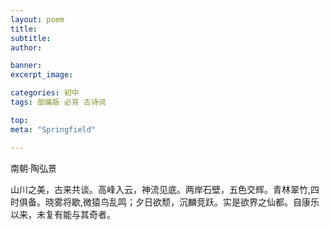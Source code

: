 ```yaml
---
layout: poem
title: 
subtitle: 
author: 

banner:
excerpt_image: 

categories: 初中
tags: 部编版 必背 古诗词

top: 
meta: "Springfield"

---
```


南朝·陶弘景

山川之美，古来共谈。高峰入云，神流见底。两岸石壁，五色交辉。青林翠竹,四时俱备。晓雾将歇,微猿鸟乱鸣；夕日欲颓，沉麟竞跃。实是欲界之仙都。自康乐以来，未复有能与其奇者。